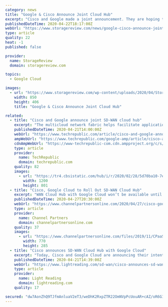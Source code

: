 ```yaml
---
category: news
title: "Google & Cisco Announce Joint Cloud Hub"
excerpt: "Cisco and Google made a joint announcement. They are hoping to release a turnkey networking solution that currently has the very long name of: Cisco SD-WAN (Software Defined-Wide Area Network) Cloud Hub with Google Cloud. Google is hopeful they’ll be able to release it sometime in the first half of 2021. With a target date that vague ..."
publishedDateTime: 2020-04-22T18:17:00Z
webUrl: "https://www.storagereview.com/news/google-cisco-announce-joint-cloud-hub"
type: article
quality: 22
heat: -1
published: false

provider:
  name: StorageReview
  domain: storagereview.com

topics:
  - Google Cloud

images:
  - url: "https://www.storagereview.com/wp-content/uploads/2020/04/StorageReview-GCP_Cisco_WAN_850px.png"
    width: 850
    height: 406
    title: "Google & Cisco Announce Joint Cloud Hub"

related:
  - title: "Cisco and Google announce joint SD-WAN cloud hub"
    excerpt: "The multicloud network fabric helps facilitate application use across the enterprise and improve customer experience. Cisco and Google announced on Tuesday the release of its industry-first SD-WAN cloud hub. The application-focused multicloud networking fabric will guarantee applications and networks have shared service-level agreement settings ..."
    publishedDateTime: 2020-04-21T14:00:00Z
    webUrl: "https://www.techrepublic.com/article/cisco-and-google-announce-joint-sd-wan-cloud-hub/"
    ampWebUrl: "https://www.techrepublic.com/google-amp/article/cisco-and-google-announce-joint-sd-wan-cloud-hub/"
    cdnAmpWebUrl: "https://www-techrepublic-com.cdn.ampproject.org/c/s/www.techrepublic.com/google-amp/article/cisco-and-google-announce-joint-sd-wan-cloud-hub/"
    type: article
    provider:
      name: TechRepublic
      domain: techrepublic.com
    quality: 82
    images:
      - url: "https://tr4.cbsistatic.com/hub/i/r/2020/02/28/5d70ba10-7e3a-4376-be18-e1ab8a6a6fab/resize/1200x/e0fad44feb704990a94da5b15f28c698/istock-1140300211.jpg"
        width: 1200
        height: 801
  - title: "Cisco, Google Cloud to Roll Out SD-WAN Cloud Hub"
    excerpt: "WAN Cloud Hub with Google Cloud won’t be available until next year. But there is good news for channel partners, who will play a key role in distribution and deployment. They can launch and support customers’ coronavirus-fueled SD-WAN and cloud deployments now with the capability in mind."
    publishedDateTime: 2020-04-27T20:30:00Z
    webUrl: "https://www.channelpartnersonline.com/2020/04/27/cisco-google-cloud-to-roll-out-sd-wan-cloud-hub/"
    type: article
    provider:
      name: Channel Partners
      domain: channelpartnersonline.com
    quality: 37
    images:
      - url: "https://www.channelpartnersonline.com/files/2019/11/CPaaS-770x285.jpg"
        width: 770
        height: 285
  - title: "Cisco announces SD-WAN Cloud Hub with Google Cloud"
    excerpt: "Today, Cisco and Google Cloud are announcing their intent to develop the industry’s first application-centric multi-cloud networking fabric. This automated solution will ensure that applications and enterprise networks will be able to share service-level agreement settings, security policy, and compliance data, to provide predictable ..."
    publishedDateTime: 2020-04-21T14:39:00Z
    webUrl: "https://www.lightreading.com/sd-wan/cisco-announces-sd-wan-cloud-hub-with-google-cloud/d/d-id/759039"
    type: article
    provider:
      name: Light Reading
      domain: lightreading.com
    quality: 17

secured: "dw7AonZhQ9TJfmAnluaV2eT3/weDhK2RxpZTR22OmNVpPcUouAR+cAZ/oR6G12RLeF32wJrB+jMss2aCcIqAcLuoJnSzXpQNYI3Rvt5Un2rSjdS7x42OyZKeW+jE6jZJP8die5mc+xvn1XpAtRGmpepW4D6yyeXT+TTpzx9pRRYasf66sK0c6+KbGpC6SU+mCKFarvTYjTPlVQs/s9oyU24LYmz3c4iWUqhcrSEYaa4oTW0MA/fxEf0XxAUNAHt9tOSEs74NC46+YfuQH+G1SSXXHo/NcZ1RmLH/u7oPfCfWtFqpDnGjV01fAEUz6hom/l7N6PvuEBekkqh0887t7hcCdgR1rlsTlwuhjTrrYBxJ0Wlph7HDzaQGYfiKuiayFjmAEfIMW+ChTyNBr/aiFn2n/lB3IJ+1Pbo3p3XdzxbD1Xz/P2FM6FoZmA+ZXl03RtEDNXp1erwq9lsXHj8h/k/1TQO//dsOJAPlDKTFrpY=;CA+TkHnSd919vkcWJsCL9g=="
---
```


